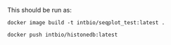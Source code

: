 This should be run as:

```
docker image build -t intbio/seqplot_test:latest .
```

```
docker push intbio/histonedb:latest
```